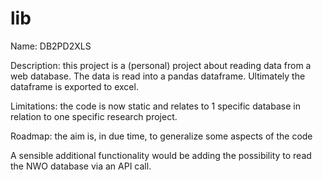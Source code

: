 # lib
Name: DB2PD2XLS

Description: this project is a (personal) project about reading data from a web database. The data is read into a pandas dataframe. Ultimately the dataframe is exported to excel.

Limitations: the code is now static and relates to 1 specific database in relation to one specific research project.

Roadmap: the aim is, in due time, to generalize some aspects of the code

A sensible additional functionality would be adding the possibility to read the NWO database via an API call.